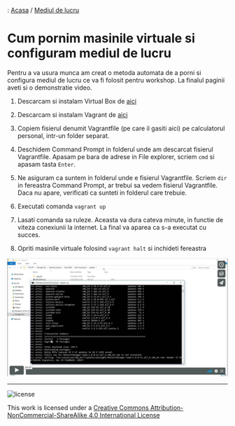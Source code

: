 : [Acasa](./index.html) / [Mediul de lucru](./mediu_lucru.html)

# Cum pornim masinile virtuale si configuram mediul de lucru

Pentru a va usura munca am creat o metoda automata de a porni si configura mediul de lucru ce va fi folosit pentru workshop. La finalul paginii aveti si o demonstratie video.

1. Descarcam si instalam Virtual Box de [aici](https://download.virtualbox.org/virtualbox/5.2.8/VirtualBox-5.2.8-121009-Win.exe)

2. Descarcam si instalam Vagrant de [aici](https://releases.hashicorp.com/vagrant/2.0.3/vagrant_2.0.3_x86_64.msi)

3. Copiem fisierul denumit Vagrantfile (pe care il gasiti aici) pe calculatorul personal, intr-un folder separat.

4. Deschidem Command Prompt in folderul unde am descarcat fisierul Vagrantfile. Apasam pe bara de adrese in File explorer, scriem `cmd` si apasam tasta `Enter`.

5. Ne asiguram ca suntem in folderul unde e fisierul Vagrantfile. Scriem `dir` in fereastra Command Prompt, ar trebui sa vedem fisierul Vagrantfile. Daca nu apare, verificati ca sunteti in folderul care trebuie.

6. Executati comanda `vagrant up`

7. Lasati comanda sa ruleze. Aceasta va dura cateva minute, in functie de viteza conexiunii la internet. La final va aparea ca s-a executat cu succes.

8. Opriti masinile virtuale folosind `vagrant halt` si inchideti fereastra

[![demo video](./img/vthumb.png)](https://vimeo.com/264957960)

* * *
![license](https://i.creativecommons.org/l/by-nc-sa/4.0/88x31.png)

This work is licensed under a [Creative Commons Attribution-NonCommercial-ShareAlike 4.0 International License](http://creativecommons.org/licenses/by-nc-sa/4.0/)